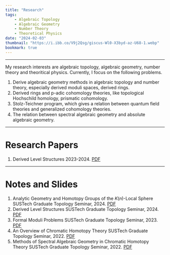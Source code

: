 ```yaml
---
title: "Research"
tags:
    - Algebraic Topology
    - Algebraic Geometry
    - Number Theory
    - Theoretical Physics
date: "2024-02-03"
thumbnail: "https://i.ibb.co/V9j2Qsg/giscus-Wl0-X3byd-az-U68-1.webp"
bookmark: true
---
```



---
My research interests are algebraic topology, algebraic geometry, number theory and theoritical physics. Currently, I focus on the following problems.
1. Derive algebraic geometry methods in algebraic topology and number theory, especially derived moduli spaces, derived rings.
2. Derived rings and p-adic cohomology theories, like topological Hochschild homology, prismatic cohomology.
3. Stolz-Teichner program, which gives a relation between quantum field theories and generalized cohomology theories.
4. The relation between spectral algebraic geometry and absolute algebraic geometry.

---
# Research Papers
1. Derived Level Structures
  2023-2024. [PDF](files/Derived_Level.pdf)


---
# Notes and Slides
1. Analytic Geometry and Homotopy Groups  of the $K(n)$-Local Sphere
 SUSTech Graduate Topology Seminar, 2024. [PDF](files/K(n)sphere.pdf)
2. Derived Level Structures
SUSTech Graduate Topology Seminar, 2024. [PDF](files/Derived_Level_Talk.pdf)     
3. Formal Moduli Problems
SUSTech Graduate Topology Seminar, 2023. [PDF](files/FMP.pdf)
4. An Overview of Chromatic Homotopy Theory
SUSTech Graduate Topology Seminar, 2022. [PDF](files/cht.pdf) 
5. Methods of Spectral Algebraic Geometry  in Chromatic Homotopy Theory
SUSTech Graduate Topology Seminar, 2022. [PDF](files/sag_cht.pdf)
      
